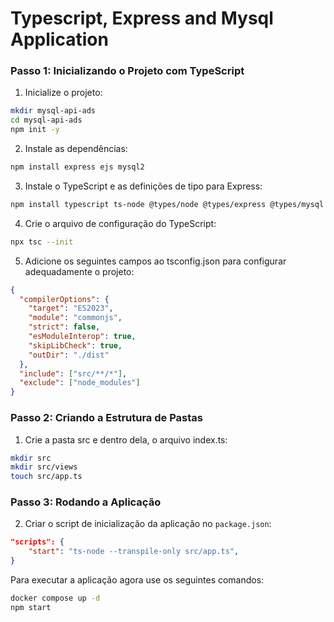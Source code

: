 # Typescript, Express and Mysql Application

### Passo 1: Inicializando o Projeto com TypeScript

1.	Inicialize o projeto:
```bash
mkdir mysql-api-ads
cd mysql-api-ads
npm init -y
```

2.	Instale as dependências:
```bash
npm install express ejs mysql2
```

3.	Instale o TypeScript e as definições de tipo para Express:
```bash
npm install typescript ts-node @types/node @types/express @types/mysql --save-dev
```

4.	Crie o arquivo de configuração do TypeScript:
```bash
npx tsc --init
```

5.	Adicione os seguintes campos ao tsconfig.json para configurar adequadamente o projeto:
```json
{
  "compilerOptions": {
    "target": "ES2023",
    "module": "commonjs",
    "strict": false,
    "esModuleInterop": true,
    "skipLibCheck": true,
    "outDir": "./dist"
  },
  "include": ["src/**/*"],
  "exclude": ["node_modules"]
}
```

### Passo 2: Criando a Estrutura de Pastas

1.	Crie a pasta src e dentro dela, o arquivo index.ts:
```bash
mkdir src
mkdir src/views
touch src/app.ts
```

### Passo 3: Rodando a Aplicação
2.	Criar o script de inicialização da aplicação no `package.json`:
```json
"scripts": {
    "start": "ts-node --transpile-only src/app.ts",
}
```

Para executar a aplicação agora use os seguintes
comandos:
```bash
docker compose up -d
npm start
```